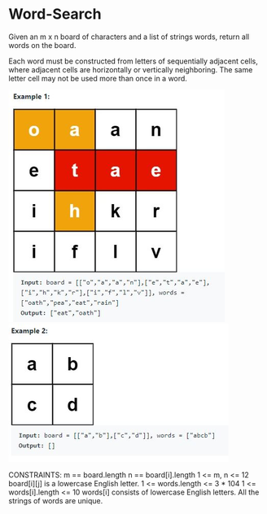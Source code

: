 # Word-Search
Given an m x n board of characters and a list of strings words, return all words on the board.

Each word must be constructed from letters of sequentially adjacent cells, where adjacent cells are horizontally or vertically neighboring. The same letter cell may not be used more than once in a word.

![alt-text](https://github.com/isha-np/Word-Search/blob/main/word_search1.JPG)
![alt-text](https://github.com/isha-np/Word-Search/blob/main/word_search2.JPG)

CONSTRAINTS:
m == board.length
n == board[i].length
1 <= m, n <= 12
board[i][j] is a lowercase English letter.
1 <= words.length <= 3 * 104
1 <= words[i].length <= 10
words[i] consists of lowercase English letters.
All the strings of words are unique.
